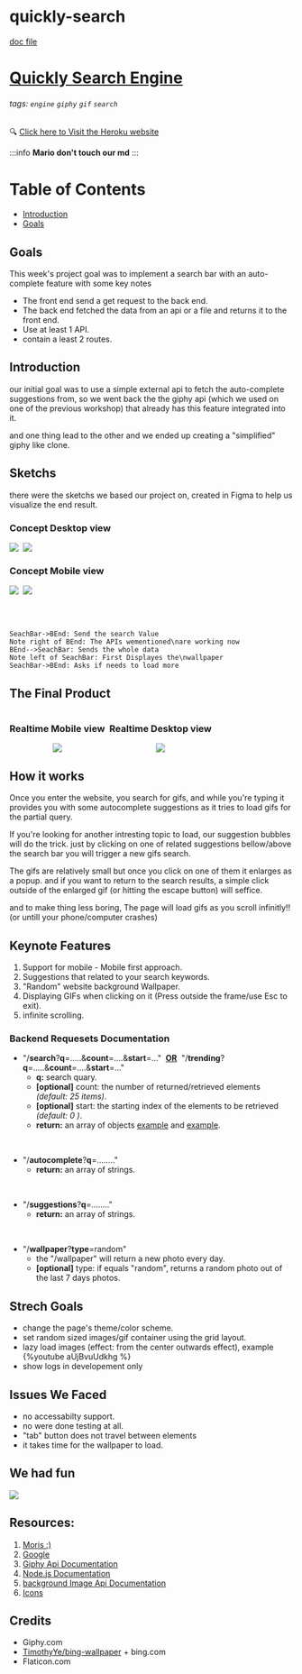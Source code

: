 # quickly-search

[doc file](https://hackmd.io/@qkHgX7jGSCC3bWyVhIsGgQ/rkmei3b_U/edit)

# [Quickly Search Engine](https://warm-scrubland-91667.herokuapp.com/)

###### tags: `engine` `giphy` `gif` `search`
 
 
 :mag:  [Click here to Visit the Heroku website](https://warm-scrubland-91667.herokuapp.com/)
 
 
:::info
 **Mario don't touch our md**
:::

# Table of Contents

- [Introduction](#Introduction)
- [Goals](#Goals)




## Goals

This week's project goal was to implement a search bar with an auto-complete feature with some key notes

- The front end send a get request to the back end.
- The back end fetched the data from an api or a file and returns it to the front end.
- Use at least 1 API.
- contain a least 2 routes.

## Introduction  

our initial goal was to use a simple external api to fetch the auto-complete suggestions from,
so we went back the the giphy api (which we used on one of the previous workshop) that already has this feature integrated into it.

and one thing lead to the other and we ended up creating a "simplified" giphy like clone.



## Sketchs
there were the sketchs we based our project on, created in Figma to help us visualize the end result.


### Concept Desktop view

<div style="display:flex;">
    <div style="display:flex;flex-direction:column;align-items:center;">
        <img src="https://i.imgur.com/o6Y6rj8.png?1" /> 
    </div> 
    &nbsp;&nbsp;
    <div style="display:flex;flex-direction:column;align-items:center">
        <img src="https://i.imgur.com/zS8rJQJ.png?1"/> 
    </div>
    
</div>

### Concept Mobile view
 <div style="display:flex;">
    <div style="display:flex;flex-direction:column;align-items:center;">
        <img src="https://i.imgur.com/jrarrbx.png?1" /> 
    </div> 
    &nbsp;&nbsp;
    <div style="display:flex;flex-direction:column;align-items:center">
        <img src="https://i.imgur.com/Hme0Kj0.png?1"/> 
    </div>
</div>

<br><br>


```sequence
SeachBar->BEnd: Send the search Value
Note right of BEnd: The APIs wementioned\nare working now
BEnd-->SeachBar: Sends the whole data
Note left of SeachBar: First Displayes the\nwallpaper
SeachBar->BEnd: Asks if needs to load more
```



## The Final Product

 <div style="display:flex;">
    <div style="display:flex;flex-direction:column;align-items:center;">
     <h3>Realtime Mobile view</h3>
     <img src="https://media.giphy.com/media/RLnAa4Gh3F6TTuTjx9/giphy.gif" /> 
    </div> 
    &nbsp;&nbsp;
    <div style="display:flex;flex-direction:column;align-items:center">
      <h3>Realtime Desktop view</h3>
     <img src="https://media.giphy.com/media/Kc35mbwbQ9hPMZHKaX/giphy.gif"/> 
    </div>
</div>



## How it works

Once you enter the website, you search for gifs, and while you're typing it provides you with some autocomplete suggestions as it tries to load gifs for the partial query.

If you're looking for another intresting topic to load, our suggestion bubbles will do the trick. just by clicking on one of  related suggestions bellow/above the search bar you will trigger a new gifs search.

The gifs are relatively small but once you click on one of them it enlarges as a popup. and if you want to return to the search results, a simple click outside of the enlarged gif (or hitting the escape button) will seffice.

and to make thing less boring, The page will load gifs as you scroll infinitly!! (or untill your phone/computer crashes)

## Keynote Features 

1. Support for mobile - Mobile first approach.
2. Suggestions that related to your search keywords.
3. "Random" website background Wallpaper.
4. Displaying GIFs when clicking on it (Press outside the frame/use Esc to exit).
5. infinite scrolling.


### Backend Requesets Documentation

- "/**search**?**q**=.....&**count**=....&**start**=..." &nbsp;<u>**OR**</u>&nbsp;      "/**trending**?**q**=.....&**count**=....&**start**=..."
    - **q:** search quary.
    - **[optional]** count: the number of returned/retrieved elements 
    *(default: 25 items)*.
    - **[optional]** start: the starting index of the elements to be retrieved
    *(default: 0 )*.
    - **return:** an array of objects [example](https://i.imgur.com/a1uLR9V.png) and [example](https://i.imgur.com/kG8hCH3.png).
    
<br>

- "/**autocomplete**?**q**=........" 
    - **return:** an array of strings.
    
<br>

- "/**suggestions**?**q**=........" 
    - **return:** an array of strings.
    
<br>

- "/**wallpaper**?**type**=random"
    - the "/wallpaper" will return a new photo every day.
    - **[optional]** type: if equals "random", returns a random photo out of the last 7 days photos.
    


## Strech Goals
- change the page's theme/color scheme.
- set random sized images/gif container using the grid layout.
-  lazy load images (effect: from the center outwards effect), example {%youtube aUjBvuUdkhg %}
-  show logs in developement only
 


## Issues We Faced
- no accessabilty support.
- no were done testing at all. 
- "tab" button does not travel between elements
- it takes time for the wallpaper to load.


## We had fun
![](https://media1.giphy.com/media/ulv4Jwz3R0MHC/giphy.gif?cid=236016229813dbdaa77d1ba39fc05bcdb57dc5d86465591f&amp;rid=giphy.gif&quot)


## Resources:
1. [Moris :)](https://github.com/MorisR)
2. [Google](https://google.com)
3. [Giphy Api Documentation](https://developers.giphy.com/docs/sdk)
4. [Node.js Documentation](https://nodejs.org/api/index.html)
4. [background Image Api Documentation](https://github.com/TimothyYe/bing-wallpaper)
5. [Icons](https://www.flaticon.com)


## Credits
- Giphy.com
- [TimothyYe/bing-wallpaper](https://github.com/TimothyYe/bing-wallpaper) + bing.com
- Flaticon.com


